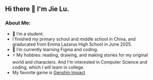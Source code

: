 ## Hi there 👋 I'm Jie Lu.

### About Me:

- 🔭 I’m a student.
- I finished my primary school and middle school in China, and graducated from Emma Lazarus High School in June 2025.
- 🌱 I’m currently learning Figma and coding.
- ⚡ My hobbies: reading, drawing, and making stories for my original world and characters. And I'm interested in Computer Science and coding, which I will learn in college.
- My favorite game is [Genshin Impact](https://genshin.hoyoverse.com/en/)

